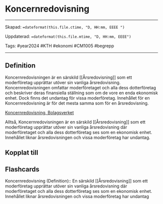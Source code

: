 # Koncernredovisning

---
Skapad: `=dateformat(this.file.ctime, "D, HH:mm, EEEE ")`

Uppdaterad: `=dateformat(this.file.mtime, "D, HH:mm, EEEE")`

Tags: #year2024 #KTH #ekonomi #CM1005 #begrepp

---

## Definition

Koncernredovisningen är en särskild [[Årsredovisning]] som ett moderföretag upprättar utöver sin vanliga årsredovisning. Koncernredovisningen omfattar moderföretaget och alla dess dotterföretag och beskriver deras finansiella ställning som om de vore en enda ekonomisk enhet. Dock finns det undantag för vissa moderföretag. Innehållet för en Koncernredovisning är för det mesta samma som för en årsredovisning.

[Koncernredovisning, Bolagsverket](https://bolagsverket.se/foretag/aktiebolag/arsredovisningforaktiebolag/delarochbilagoriarsredovisningen/koncernredovisning.779.html)

Alltså, Koncernredovisningen är en särskild [[Årsredovisning]] som ett moderföretag upprättar utöver sin vanliga årsredovisning där moderföretaget och alla dess dotterföretag ses som en ekonomisk enhet. Innehållet liknar årsredovisningen och vissa moderföretag har undantag.

## Kopplat till

## Flashcards

Koncernredovisning (Definition):: En särskild [[Årsredovisning]] som ett moderföretag upprättar utöver sin vanliga årsredovisning där moderföretaget och alla dess dotterföretag ses som en ekonomisk enhet. Innehållet liknar årsredovisningen och vissa moderföretag har undantag
<!--SR:!2024-02-25,12,250!2024-03-02,4,270-->
